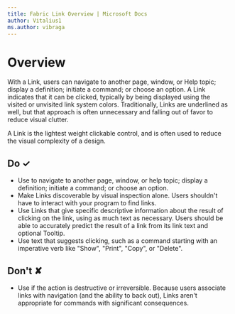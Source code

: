 ```yaml
---
title: Fabric Link Overview | Microsoft Docs
author: Vitalius1
ms.author: vibraga
---
```


# Overview
With a Link, users can navigate to another page, window, or Help topic; display a definition; initiate a command; or choose an option. A Link indicates that it can be clicked, typically by being displayed using the visited or unvisited link system colors. Traditionally, Links are underlined as well, but that approach is often unnecessary and falling out of favor to reduce visual clutter.

A Link is the lightest weight clickable control, and is often used to reduce the visual complexity of a design.



## Do &#10003;
- Use to navigate to another page, window, or help topic; display a definition; initiate a command; or choose an option.
- Make Links discoverable by visual inspection alone. Users shouldn&#39;t have to interact with your program to find links.
- Use Links that give specific descriptive information about the result of clicking on the link, using as much text as necessary. Users should be able to accurately predict the result of a link from its link text and optional Tooltip.
- Use text that suggests clicking, such as a command starting with an imperative verb like &quot;Show&quot;, &quot;Print&quot;, &quot;Copy&quot;, or &quot;Delete&quot;.

## Don't &#10008;
- Use if the action is destructive or irreversible. Because users associate links with navigation (and the ability to back out), Links aren&#39;t appropriate for commands with significant consequences.
